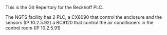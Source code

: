 This is the Git Repertory for the Beckhoff PLC.
 
The NGTS facility has 2 PLC,
   a CX8090 that control the enclosure and the sensors (IP 10.2.5.92)
   a BC9120 that control the air conditioners in the control room (IP 10.2.5.91)




